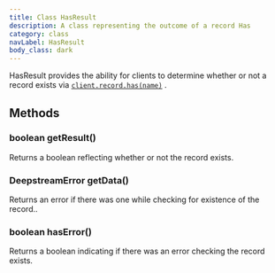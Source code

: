 ```yaml
---
title: Class HasResult
description: A class representing the outcome of a record Has
category: class
navLabel: HasResult
body_class: dark
---
```


HasResult provides the ability for clients to determine whether or not a record exists via <a href="./RecordHandler#has(name)"><code>client.record.has(name)</code></a> .

## Methods

### boolean getResult()

Returns a boolean reflecting whether or not the record exists.

### DeepstreamError getData()

Returns an error if there was one while checking for existence of the record..

### boolean hasError()

Returns a boolean indicating if there was an error checking the record exists.

